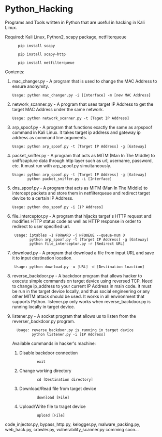 # Python_Hacking

Programs and Tools written in Python that are useful in hacking in Kali Linux.

Required: Kali Linux, Python2, scapy package, netfilterqueue

          pip install scapy
          
          pip install scapy-http
          
          pip install netfilterqueue

Contents:
   1. mac_changer.py - A program that is used to change the MAC Address to ensure anonymity.
      
          Usage: python mac_changer.py -i [Interface] -m [new MAC Address]
      
   2. network_scanner.py - A program that uses target IP Address to get the target MAC Address under the same network.
      
          Usage: python network_scanner.py -t [Taget IP Address]
      
   3. arp_spoof.py - A program that functions exactly the same as arpspoof command in Kali Linux. It takes target ip address and gateway ip address as command line arguments.
      
          Usage: python arp_spoof.py -t [Target IP Address] -g [Gateway]
     
   4. packet_sniffer.py - A program that acts as MITM (Man In The Middle) to sniff/capture data through http layer such as url, username, password, etc. It must run with arp_spoof.py simultaneously.
      
          Usage: python arp_spoof.py -t [Target IP Address] -g [Gateway]
                 python packet_sniffer.py -i [Interface]
                 
   5. dns_spoof.py - A program that acts as MITM (Man In The Middle) to intercept packets and store them in netfilterqueue and redirect target device to a certain IP Address.
   
          Usage: python dns_spoof.py -i [IP Address]
          
  6. file_interceptor.py - A program that hijacks target's HTTP request and modifies HTTP status code as well as HTTP response in order to redirect to user specified url.
  
          Usage: iptables -I FORWARD -j NFQUEUE --queue-num 0
                 python arp_spoof.py -t [Target IP Address] -g [Gateway]
                 python file_interceptor.py -r [Redirect URL]
       
  7. download.py - A program that download a file from input URL and save it to input destination location.
  
          Usage: python download.py -u [URL] -d [Destination loaction]
          
  8. reverse_backdoor.py - A backdoor program that allows hacker to execute simple commands on target device using reversed TCP. Need to change ip_address to your current IP Address in main code. It must be run in the target device locally, and thus social engineering or any other MITM attack should be used. It works in all environment that supports Python. listener.py only works when reverse_backdoor.py is running locally in target device.
          
  8. listener.py - A socket program that allows us to listen from the reverser_backdoor.py program.
        
           Usage: reverse_backdoor.py is running in target device
                  python listener.py -i [IP Address]
                  
     Available commands in hacker's machine:
          
     1. Disable backdoor connection
     
                    exit
     
     2. Change working directory

                    cd [Destination directory]
                   
     3. Download/Read file from target device
                    
                    download [File]
                    
     4. Upload/Write file to traget device
                    
                    upload [File]


code_injector.py, bypass_http.py, kelogger.py, malware_packing.py, web_hack.py, crawler.py, vulnerability_scanner.py comming soon...
